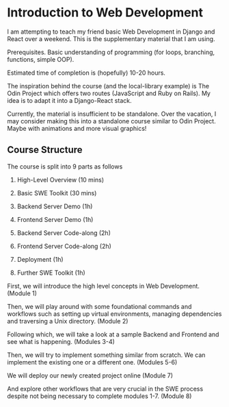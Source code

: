# Introduction to Web Development

I am attempting to teach my friend basic Web Development in Django and React over a weekend. This is the supplementary material that I am using.

Prerequisites. Basic understanding of programming (for loops, branching, functions, simple OOP). 

Estimated time of completion is (hopefully) 10-20 hours.

The inspiration behind the course (and the local-library example) is The Odin Project which offers two routes (JavaScript and Ruby on Rails). My idea is to adapt it into a Django-React stack.

Currently, the material is insufficient to be standalone. Over the vacation, I may consider making this into a standalone course similar to Odin Project. Maybe with animations and more visual graphics!

## Course Structure

The course is split into 9 parts as follows

1. High-Level Overview (10 mins)
2. Basic SWE Toolkit (30 mins)
3. Backend Server Demo (1h)
4. Frontend Server Demo (1h)

5. Backend Server Code-along (2h)
6. Frontend Server Code-along (2h)
7. Deployment (1h)
8. Further SWE Toolkit (1h)

First, we will introduce the high level concepts in Web Development. (Module 1)

Then, we will play around with some foundational commands and workflows such as setting up virtual environments, managing dependencies and traversing a Unix directory. (Module 2)

Following which, we will take a look at a sample Backend and Frontend and see what is happening. (Modules 3-4)

Then, we will try to implement something similar from scratch. We can implement the existing one or a different one. (Modules 5-6)

We will deploy our newly created project online (Module 7)

And explore other workflows that are very crucial in the SWE process despite not being necessary to complete modules 1-7. (Module 8)
